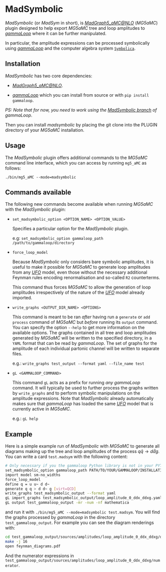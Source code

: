 # MadSymbolic
*MadSymbolic* (or *MadSym* in short), is [*MadGraph5_aMC@NLO*](https://launchpad.net/mg5amcnlo) (*MG5aMC*) plugin designed to help export *MG5aMC* tree and loop amplitudes to [*gammaLoop*](https://github.com/alphal00p/gammaloop) where it can be further manipulated.

In particular, the amplitude expressions can be processed symbolically using [*gammaLoop*](https://github.com/alphal00p/gammaloop) and the computer algebra system [`Symbolica`](https://symbolica.io/).

## Installation

*MadSymbolic* has two core dependencies:

* [*MadGraph5_aMC@NLO*](https://launchpad.net/mg5amcnlo).

* [*gammaLoop*](https://github.com/alphal00p/gammaloop) which you can install from source or with `pip install gammaloop`. 

*PS: Note that for now, you need to work using the [*MadSymbolic* branch](https://github.com/alphal00p/gammaloop/tree/madsymbolic) of *gammaLoop**.

Then you can install *madsymbolic* by placing the git clone into the PLUGIN directory of your *MG5aMC* installation.

## Usage

The *MadSymbolic* plugin offers additional commands to the *MG5aMC* command line interface, which you can access by running `mg5_aMC` as follows:

```
./bin/mg5_aMC --mode=madsymbolic
```

## Commands available

The following new commands become available when running *MG5aMC* with the *MadSymbolic* plugin:

* `set_madsymbolic_option <OPTION_NAME> <OPTION_VALUE>`

    Specifies a particular option for the *MadSymbolic* plugin.
    
    e.g: `set_madsymbolic_option gammaloop_path /path/to/gammaloop/directory`

* `force_loop_model`

    Because *MadSymbolic* only considers bare symbolic amplitudes, it is useful to make it possible for *MG5aMC* to generate loop amplitudes from any [*UFO*](https://arxiv.org/abs/2304.09883) model, even those without the necessary additional Feynman rules encoding renormalisation and so-called `R2` counterterms. 
    
    This command thus forces *MG5aMC* to allow the generation of loop amplitudes irrespectively of the nature of the [*UFO*](https://arxiv.org/abs/2304.09883) model already imported.

* `write_graphs <OUTPUT_DIR_NAME> <OPTIONS>`

    This command is meant to be ran *after* having run a `generate` or `add process` command of *MG5aMC* but *before* running its `output` command. You can specify the option `--help` to get more information on the available options.
    The graphs contained in all tree and loop amplitudes generated by *MG5aMC* will be written to the specified directory, in a `YAML` format that can be read by *gammaLoop*. The set of graphs for the amplitude of each individual partonic channel will be written to separate files.

    e.g.: `write_graphs test_output --format yaml --file_name test`

* `gL <GAMMALOOP_COMMAND>`

    This command `gL` acts as a prefix for running *any* *gammaLoop* command. It will typically be used to further process the graphs written by `write_graphs` and to perform symbolic manipulations on the amplitude expressions.
    Note that *MadSymbolic* already automatically makes sure that *gammaLoop* has loaded the same [*UFO*](https://arxiv.org/abs/2304.09883) model that is currently active in *MG5aMC*.

    e.g.: `gL help`

## Example

Here is a simple example run of *MadSymbolic* with *MG5aMC* to generate all diagrams making up the tree and loop amplitudes of the process $q \bar{q} \to d \bar{d}g$. You can write a card `test.madsym` with the following content:

```bash
# Only necessary if you the gammaloop Python library is not in your PYTHONPATH
set_madsymbolic_option gammaloop_path PATH/TO/YOUR/GAMMALOOP/INSTALLATION
import model sm-no_widths
force_loop_model
define q = u u~ d d~
generate q q > d d~ g [virt=QCD]
write_graphs test_madsymbolic_output --format yaml
gL import_graphs test_madsymbolic_output/loop_amplitude_0_ddx_ddxg.yaml --format yaml
gL output test_gammaloop_output -mr -num -nf mathematica
```

and run it with `./bin/mg5_aMC --mode=madsymbolic test.madsym`.
You will find the graphs processed by *gammaLoop* in the directory `test_gammaloop_output`.
For example you can see the diagram renderings with:

```bash
cd test_gammaloop_output/sources/amplitudes/loop_amplitude_0_ddx_ddxg/drawings
make -j 16
open feynman_diagrams.pdf
```

And the numerator expressions in `test_gammaloop_output/sources/amplitudes/loop_amplitude_0_ddx_ddxg/numerator`.
